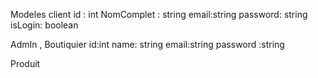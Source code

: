 Modeles
client
id : int
NomComplet : string
email:string
password: string
isLogin: boolean

AdmIn , Boutiquier
id:int
name: string
email:string
password :string

Produit

